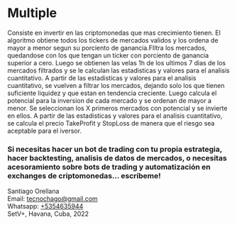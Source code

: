 <H1>Multiple</H1>

Consiste en invertir en las criptomonedas que mas crecimiento tienen.
El algoritmo obtiene todos los tickers de mercados validos y los ordena de mayor a menor segun su porciento de ganancia.FIltra los mercados, quedandose con los que tengan un ticker con porciento de ganancia superior a cero.
Luego se obtienen las velas 1h de los ultimos 7 dias de los mercados filtrados y se le calculan las estadisticas y valores para el analisis cuantitativo.
A partir de las estadisticas y valores para el analisis cuantitativo, se vuelven a filtrar los mercados, dejando solo los que tienen suficiente liquidez y que estan en tendencia creciente.
Luego calcula el potencial para la inversion de cada mercado y se ordenan de mayor a menor.
Se seleccionan los X primeros mercados con potencial y se invierte en ellos.
A partir de las estadisticas y valores para el analisis cuantitativo, se calcula el precio TakeProfit y StopLoss de manera que el riesgo sea aceptable para el iversor.<br>

<H3>Si necesitas hacer un bot de trading con tu propia estrategia, hacer backtesting, analisis de datos de mercados, o necesitas acesoramiento sobre bots de trading y automatización en exchanges de criptomonedas... escríbeme!</H3>

Santiago Orellana <br>
Email: <a href="mailto:tecnochago@gmail.com?Subject=Quiero%20un%20bot%20de%20trading">tecnochago@gmail.com</a><br>
Whatsapp: <a href="https://wa.me/5354635944?text=Quiero un bot de trading">+5354635944</a><br>
SetV+, Havana, Cuba, 2022

